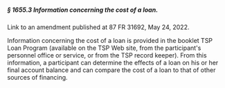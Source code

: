 ##### § 1655.3 Information concerning the cost of a loan. #####

Link to an amendment published at 87 FR 31692, May 24, 2022.

Information concerning the cost of a loan is provided in the booklet TSP Loan Program (available on the TSP Web site, from the participant's personnel office or service, or from the TSP record keeper). From this information, a participant can determine the effects of a loan on his or her final account balance and can compare the cost of a loan to that of other sources of financing.